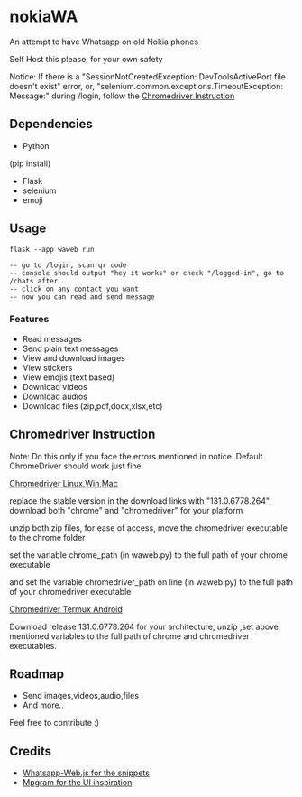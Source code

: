 # nokiaWA

An attempt to have Whatsapp on old Nokia phones

Self Host this please, for your own safety

Notice: If there is a "SessionNotCreatedException: DevToolsActivePort file doesn't exist" error, or, "selenium.common.exceptions.TimeoutException: Message:" during /login, follow the [Chromedriver Instruction](#chromedriver-instruction)

## Dependencies

- Python

(pip install)
- Flask
- selenium
- emoji

## Usage

```
flask --app waweb run

-- go to /login, scan qr code
-- console should output "hey it works" or check "/logged-in", go to /chats after
-- click on any contact you want
-- now you can read and send message

```

### Features
- Read messages
- Send plain text messages
- View and download images
- View stickers
- View emojis (text based)
- Download videos
- Download audios
- Download files (zip,pdf,docx,xlsx,etc)

## Chromedriver Instruction
Note: Do this only if you face the errors mentioned in notice. Default ChromeDriver should work just fine.

[Chromedriver Linux,Win,Mac](https://googlechromelabs.github.io/chrome-for-testing/#stable)

replace the stable version in the download links with "131.0.6778.264", download both "chrome" and "chromedriver" for your platform

unzip both zip files, for ease of access, move the chromedriver executable to the chrome folder

set the variable chrome_path (in waweb.py) to the full path of your chrome executable

and set the variable chromedriver_path on line (in waweb.py) to the full path of your chromedriver executable

[Chromedriver Termux Android](https://github.com/termux-user-repository/chromium-builder/releases/)

Download release 131.0.6778.264 for your architecture, unzip ,set above mentioned variables to the full path of chrome and chromedriver executables.

## Roadmap

- Send images,videos,audio,files
- And more..

Feel free to contribute :)

## Credits

 - [Whatsapp-Web.js for the snippets](https://github.com/pedroslopez/whatsapp-web.js/)
 - [Mpgram for the UI inspiration](https://github.com/shinovon/mpgram-web)  

